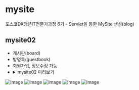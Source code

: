 # mysite
포스코DX청년IT전문가과정 6기 - Servlet을 통한 MySite 생성(blog)

## mysite02
- 게시판(board)
- 방명록(guestbook)
- 회원가입, 정보수정 가능
- <details>
    <summary>mysite02 미리보기</summary>
![image](https://github.com/shin-6-0/mysite/assets/96154444/f52632fd-717a-4d71-83d2-6b58b1df1fef)
![image](https://github.com/shin-6-0/mysite/assets/96154444/8982a338-a400-4e6a-844e-6771441ae021)
![image](https://github.com/shin-6-0/mysite/assets/96154444/09da5497-6b03-4ca7-a8f6-b34ca7954289)
![image](https://github.com/shin-6-0/mysite/assets/96154444/959bf166-b910-4795-bd14-62967a9040f8)
![image](https://github.com/shin-6-0/mysite/assets/96154444/11114d60-7902-4c33-bfbc-72891832a9a1)
</details>

